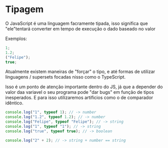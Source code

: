 # Tipagem

O JavaScript é uma linguagem facramente tipada, isso significa que "ele"tentará converter em tempo de execução o dado baseado no valor

Exemplos:

```javascript
1;
1.2;
("Felipe");
true;
```

Atualmente existem maneiras de "forçar" o tipo, e até formas de utilizar linguagens / supersets focadas nisso como o TypeScript.

Isso é um ponto de atenção importante dentro do JS, já que a depender do valor daa variavel o seu programa pode "dar bugs" em função de tipos inesperados. E para isso utilizaremos artificios como o de comparador idêntico.

```javascript
console.log("1", typeof 1); // -> number
console.log("1.2", typeof 1.2); // -> number
console.log("Felipe", typeof "Felipe"); // -> string
console.log("1", typeof "1"); // -> string
console.log("true", typeof true); // -> boolean

console.log("2" + 2); // -> string + number == string
```
